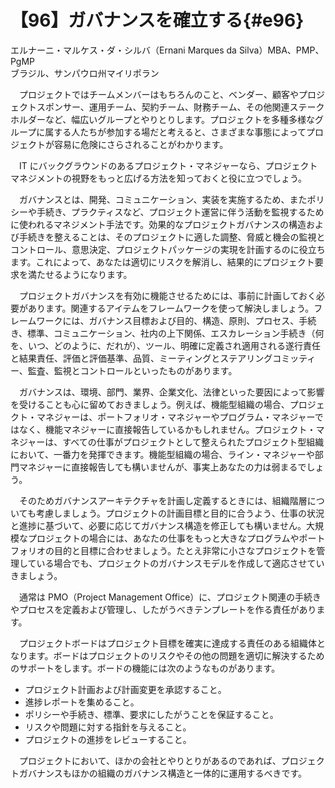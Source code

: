 # 【96】ガバナンスを確立する{#e96}

<div class="author">エルナーニ・マルケス・ダ・シルバ（Ernani Marques da Silva）<span class="author_title">MBA、PMP、PgMP</span></div>
<div class="author_address">ブラジル、サンパウロ州マイリポラン</div>

　プロジェクトではチームメンバーはもちろんのこと、ベンダー、顧客やプロジェクトスポンサー、運用チーム、契約チーム、財務チーム、その他関連ステークホルダーなど、幅広いグループとやりとりします。プロジェクトを多種多様なグループに属する人たちが参加する場だと考えると、さまざまな事態によってプロジェクトが容易に危険にさらされることがわかります。

　IT にバックグラウンドのあるプロジェクト・マネジャーなら、プロジェクトマネジメントの視野をもっと広げる方法を知っておくと役に立つでしょう。

　ガバナンスとは、開発、コミュニケーション、実装を実施するため、またポリシーや手続き、プラクティスなど、プロジェクト運営に伴う活動を監視するために使われるマネジメント手法です。効果的なプロジェクトガバナンスの構造および手続きを整えることは、そのプロジェクトに適した調整、脅威と機会の監視とコントロール、意思決定、プロジェクトパッケージの実現を計画するのに役立ちます。これによって、あなたは適切にリスクを解消し、結果的にプロジェクト要求を満たせるようになります。

　プロジェクトガバナンスを有効に機能させるためには、事前に計画しておく必要があります。関連するアイテムをフレームワークを使って解決しましょう。フレームワークには、ガバナンス目標および目的、構造、原則、プロセス、手続き、標準、コミュニケーション、社内の上下関係、エスカレーション手続き（何を、いつ、どのように、だれが）、ツール、明確に定義され適用される遂行責任と結果責任、評価と評価基準、品質、ミーティングとステアリングコミッティー、監査、監視とコントロールといったものがあります。

　ガバナンスは、環境、部門、業界、企業文化、法律といった要因によって影響を受けることも心に留めておきましょう。例えば、機能型組織の場合、プロジェクト・マネジャーは、ポートフォリオ・マネジャーやプログラム・マネジャーではなく、機能マネジャーに直接報告しているかもしれません。プロジェクト・マネジャーは、すべての仕事がプロジェクトとして整えられたプロジェクト型組織において、一番力を発揮できます。機能型組織の場合、ライン・マネジャーや部門マネジャーに直接報告しても構いませんが、事実上あなたの力は弱まるでしょう。

　そのためガバナンスアーキテクチャを計画し定義するときには、組織階層についても考慮しましょう。プロジェクトの計画目標と目的に合うよう、仕事の状況と進捗に基づいて、必要に応じてガバナンス構造を修正しても構いません。大規模なプロジェクトの場合には、あなたの仕事をもっと大きなプログラムやポートフォリオの目的と目標に合わせましょう。たとえ非常に小さなプロジェクトを管理している場合でも、プロジェクトのガバナンスモデルを作成して適応させていきましょう。

　通常は PMO（Project Management Office）に、プロジェクト関連の手続きやプロセスを定義および管理し、したがうべきテンプレートを作る責任があります。

　プロジェクトボードはプロジェクト目標を確実に達成する責任のある組織体となります。ボードはプロジェクトのリスクやその他の問題を適切に解決するためのサポートをします。ボードの機能には次のようなものがあります。

* プロジェクト計画および計画変更を承認すること。
* 進捗レポートを集めること。
* ポリシーや手続き、標準、要求にしたがうことを保証すること。
* リスクや問題に対する指針を与えること。
* プロジェクトの進捗をレビューすること。

　プロジェクトにおいて、ほかの会社とやりとりがあるのであれば、プロジェクトガバナンスもほかの組織のガバナンス構造と一体的に運用するべきです。
